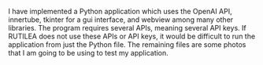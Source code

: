 I have implemented a Python application which uses the OpenAI API, innertube, tkinter for a gui interface, and webview among many other libraries. 
The program requires several APIs, meaning several API keys. If RUTILEA does not use these APIs or API keys, it would be difficult to run the application from just the Python file. 
The remaining files are some photos that I am going to be using to test my application. 
